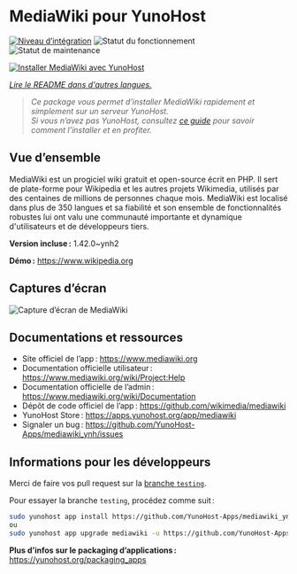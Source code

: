 <!--
Nota bene : ce README est automatiquement généré par <https://github.com/YunoHost/apps/tree/master/tools/readme_generator>
Il NE doit PAS être modifié à la main.
-->

# MediaWiki pour YunoHost

[![Niveau d’intégration](https://dash.yunohost.org/integration/mediawiki.svg)](https://ci-apps.yunohost.org/ci/apps/mediawiki/) ![Statut du fonctionnement](https://ci-apps.yunohost.org/ci/badges/mediawiki.status.svg) ![Statut de maintenance](https://ci-apps.yunohost.org/ci/badges/mediawiki.maintain.svg)

[![Installer MediaWiki avec YunoHost](https://install-app.yunohost.org/install-with-yunohost.svg)](https://install-app.yunohost.org/?app=mediawiki)

*[Lire le README dans d'autres langues.](./ALL_README.md)*

> *Ce package vous permet d’installer MediaWiki rapidement et simplement sur un serveur YunoHost.*  
> *Si vous n’avez pas YunoHost, consultez [ce guide](https://yunohost.org/install) pour savoir comment l’installer et en profiter.*

## Vue d’ensemble

MediaWiki est un progiciel wiki gratuit et open-source écrit en PHP. Il sert de plate-forme pour Wikipedia et les autres projets Wikimedia, utilisés par des centaines de millions de personnes chaque mois. MediaWiki est localisé dans plus de 350 langues et sa fiabilité et son ensemble de fonctionnalités robustes lui ont valu une communauté importante et dynamique d'utilisateurs et de développeurs tiers.


**Version incluse :** 1.42.0~ynh2

**Démo :** <https://www.wikipedia.org>

## Captures d’écran

![Capture d’écran de MediaWiki](./doc/screenshots/screenshot.png)

## Documentations et ressources

- Site officiel de l’app : <https://www.mediawiki.org>
- Documentation officielle utilisateur : <https://www.mediawiki.org/wiki/Project:Help>
- Documentation officielle de l’admin : <https://www.mediawiki.org/wiki/Documentation>
- Dépôt de code officiel de l’app : <https://github.com/wikimedia/mediawiki>
- YunoHost Store : <https://apps.yunohost.org/app/mediawiki>
- Signaler un bug : <https://github.com/YunoHost-Apps/mediawiki_ynh/issues>

## Informations pour les développeurs

Merci de faire vos pull request sur la [branche `testing`](https://github.com/YunoHost-Apps/mediawiki_ynh/tree/testing).

Pour essayer la branche `testing`, procédez comme suit :

```bash
sudo yunohost app install https://github.com/YunoHost-Apps/mediawiki_ynh/tree/testing --debug
ou
sudo yunohost app upgrade mediawiki -u https://github.com/YunoHost-Apps/mediawiki_ynh/tree/testing --debug
```

**Plus d’infos sur le packaging d’applications :** <https://yunohost.org/packaging_apps>
